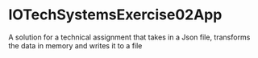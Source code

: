 # IOTechSystemsExercise02App
 A solution for a technical assignment that takes in a Json file, transforms the data in memory and writes it to a file
